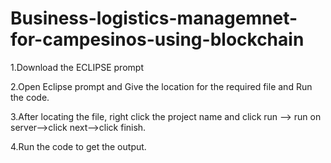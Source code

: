 # Business-logistics-managemnet-for-campesinos-using-blockchain
1.Download the ECLIPSE prompt

2.Open Eclipse prompt and Give the location for the required file and Run the code.

3.After locating the file, right click the project name and click run --> run on server-->click next-->click finish.

4.Run the code to get the output.
